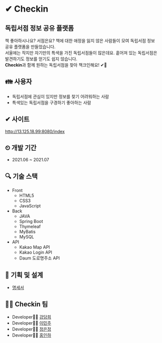 # ✔ Checkin
## 독립서점 정보 공유 플랫폼
책 좋아하시나요? 서점은요? 책에 대한 애정을 잃지 않은 사람들이 모여 독립서점 정보 공유 플랫폼을 만들었습니다. <br >
서울에는 작지만 자기만의 특색을 가진 독립서점들이 많은데요. 흩어져 있는 독립서점은 발견하기도 정보를 얻기도 쉽지 않습니다. <br >
**Checkin**과 함께 원하는 독립서점을 찾아 책크인해요! ✔👋

## 👪 사용자
- 독립서점에 관심이 있지만 정보를 찾기 어려워하는 사람
- 특색있는 독립서점을 구경하기 좋아하는 사람

## ✔ 사이트
http://13.125.18.99:8080/index

## ⏲ 개발 기간
- 2021.06 ~ 2021.07

## 🔍 기술 스택
- Front
  - HTML5
  - CSS3
  - JavaScript
- Back
  - JAVA
  - Spring Boot
  - Thymeleaf
  - MyBatis
  - MySQL
- API
  - Kakao Map API
  - Kakao Login API
  - Daum 도로명주소 API

## 📰 기획 및 설계
- [명세서](https://docs.google.com/presentation/d/14xvDZbAjFOrBPfYrQIwVT3zaNDxuX67TJ-y3ai3gZPE/edit?usp=sharing)

## 👩‍💻 Checkin 팀
- Developer👩‍💻 [강담희](https://github.com/dame2)
- Developer👩‍💻 [이민주](https://github.com/minjudev)
- Developer👩‍💻 [정은정](https://github.com/ganada554)
- Developer👩‍💻 [홍인하](https://github.com/WWIT-55)
